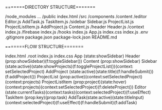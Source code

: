 =======DIRECTORY STRUCTURE=======

/node_modules
    ...
/public
    index.html
/src
    /components
        /content
            /editor
                Editor.js
                AddTask.js
                TaskItem.js
            /sidebar
                Sidebar.js
                ProjectList.js
                ProjectListItem.js
                AddProject.js
            Content.js
        /header
            Header.js
    /context
        index.js
    /firebase
        index.js
    /hooks
        index.js
    App.js
    index.css
    index.js
.env
.gitignore
package.json
package-lock.json
README.md

=======FLOW STRUCTURE=======

index.html
    .root
        index.js
            index.css
            App (state:showSidebar)
                Header (prop:showSidebar)(f:toggleSidebar())
                Content (prop:showSidebar)
                    Sidebar (state:active)(state:showProjects)(f:toggleProjectList())(context: setSelectedProject)
                            AddProject (state:active)(state:title)(f:handleSubmit()) (f:addProject())
                            ProjectList (prop:active)(context:setSelectedProject)(context:projects)
                                ProjectListItem (prop:project)(state:hover)(context:projects)(context:setSelectedProject)(f:deleteProject())
                    Editor (state:currentTasks)(context:tasks)(context:selectedProject)(f:useEffect)
                        TaskItem (prop:key)(prop:task)
                        AddTask(state:active)(state:titleInput)(context:selectedProject)(f:useEffect)(f:handleSubmit)(f:addTask)
